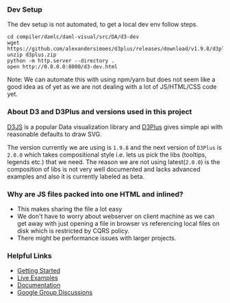 ### Dev Setup
The dev setup is not automated, to get a local dev env follow steps.

    cd compiler/damlc/daml-visual/src/DA/d3-dev
    wget https://github.com/alexandersimoes/d3plus/releases/download/v1.9.8/d3plus.zip
    unzip d3plus.zip
    python -m http.server --directory .
    open http://0.0.0.0:8000/d3-dev.html

Note: We can automate this with using npm/yarn but does not seem like a good idea as of yet as we are not dealing with a lot of JS/HTML/CSS code yet.

### About D3 and D3Plus and versions used in this project
[D3JS](https://d3js.org/) is a popular Data visualization library and [D3Plus](https://github.com/alexandersimoes/d3plus) gives simple api with reasonable defaults to draw SVG.

The version currently we are using is `1.9.8` and the next version of `D3Plus` is `2.0.0` which takes compositional style i.e. lets us pick the libs (tooltips, legends etc.) that we need. The reason we are not using latest(`2.0.0`) is the composition of libs is not very well documented and lacks advanced examples and also it is currently labeled as beta.

### Why are JS files packed into one HTML and inlined?
- This makes sharing the file a lot easy
- We don't have to worry about webserver on client machine as we can get away with just opening a file in browser vs referencing local files on disk which is restricted by CQRS policy.
- There might be performance issues with larger projects.


### Helpful Links
* [Getting Started](https://d3plus.org/blog/getting-started/2014/06/12/getting-started-1/)
* [Live Examples](https://d3plus.org/examples/)
* [Documentation](https://github.com/alexandersimoes/d3plus/wiki)
* [Google Group Discussions](https://groups.google.com/forum/#!forum/d3plus)